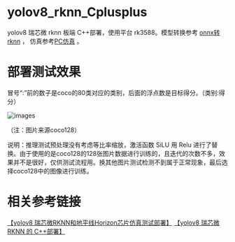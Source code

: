 # yolov8_rknn_Cplusplus
yolov8 瑞芯微 rknn 板端 C++部署，使用平台 rk3588。模型转换参考 [onnx转rknn](https://github.com/cqu20160901/yolov8n_onnx_tensorRT_rknn_horizon) ， 仿真参考[PC仿真](https://github.com/cqu20160901/yolov8n_onnx_tensorRT_rknn_horizon) 。

# 部署测试效果

冒号“:”前的数子是coco的80类对应的类别，后面的浮点数是目标得分。（类别:得分）

![images](https://github.com/cqu20160901/yolov8_rknn_Cplusplus/blob/main/examples/rknn_yolov8_demo_open/test_result.jpg)

（注：图片来源coco128）

说明：推理测试预处理没有考虑等比率缩放，激活函数 SiLU 用 Relu 进行了替换。由于使用的是coco128的128张图片数据进行训练的，且迭代的次数不多，效果并不是很好，仅供测试流程用。换其他图片测试检测不到属于正常现象，最后选择coco128中的图像进行训练。

# 相关参考链接
[【yolov8 瑞芯微RKNN和地平线Horizon芯片仿真测试部署】](https://blog.csdn.net/zhangqian_1/article/details/128918268)
[【yolov8 瑞芯微 RKNN 的 C++部署】](https://blog.csdn.net/zhangqian_1/article/details/131130085)
